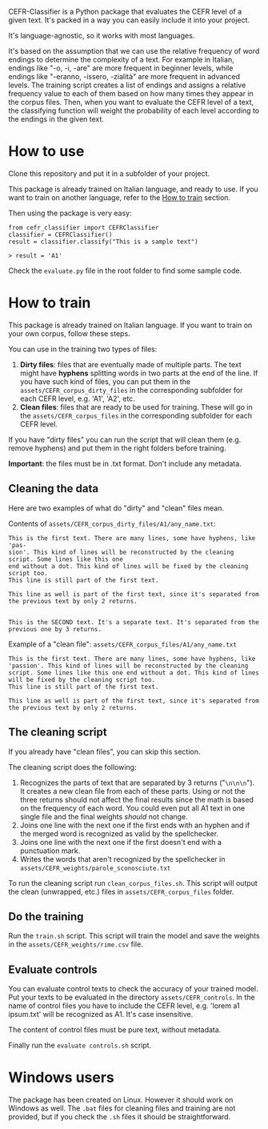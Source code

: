 CEFR-Classifier is a Python package that evaluates the CEFR level of a given text. It's packed in a way you can easily include it into your project. 

It's language-agnostic, so it works with most languages. 

It's based on the assumption that we can use the relative frequency of word endings to determine the complexity of a text. For example in Italian, endings like "-o, -i, -are" are more frequent in beginner levels, while endings like "-eranno, -issero, -zialità" are more frequent in advanced levels. The training script creates a list of endings and assigns a relative frequency value to each of them based on how many times they appear in the corpus files. Then, when you want to evaluate the CEFR level of a text, the classifying function will weight the probability of each level according to the endings in the given text.

# How to use

Clone this repository and put it in a subfolder of your project.

This package is already trained on Italian language, and ready to use. If you want to train on another language, refer to the [How to train](#how-to-train) section.

Then using the package is very easy:

```
from cefr_classifier import CEFRClassifier
classifier = CEFRClassifier()
result = classifier.classify("This is a sample text")

> result = 'A1'
```


Check the `evaluate.py` file in the root folder to find some sample code.

# How to train

This package is already trained on Italian language. If you want to train on your own corpus, follow these steps.

You can use in the training two types of files:

1. **Dirty files**: files that are eventually made of multiple parts. The text might have **hyphens** splitting words in two parts at the end of the line. If you have such kind of files, you can put them in the `assets/CEFR_corpus_dirty_files` in the corresponding subfolder for each CEFR level, e.g. 'A1', 'A2', etc.
2. **Clean files**: files that are ready to be used for training. These will go in the `assets/CEFR_corpus_files` in the corresponding subfolder for each CEFR level.

If you have "dirty files" you can run the script that will clean them (e.g. remove hyphens) and put them in the right folders before training.

**Important**: the files must be in .txt format. Don't include any metadata.

## Cleaning the data

Here are two examples of what do "dirty" and "clean" files mean.

Contents of `assets/CEFR_corpus_dirty_files/A1/any_name.txt`:

```
This is the first text. There are many lines, some have hyphens, like 'pas-
sion'. This kind of lines will be reconstructed by the cleaning script. Some lines like this one
end without a dot. This kind of lines will be fixed by the cleaning script too.
This line is still part of the first text.

This line as well is part of the first text, since it's separated from the previous text by only 2 returns.


This is the SECOND text. It's a separate text. It's separated from the previous one by 3 returns.
```

Example of a "clean file": `assets/CEFR_corpus_files/A1/any_name.txt`

```
This is the first text. There are many lines, some have hyphens, like 'passion'. This kind of lines will be reconstructed by the cleaning script. Some lines like this one end without a dot. This kind of lines will be fixed by the cleaning script too.
This line is still part of the first text.

This line as well is part of the first text, since it's separated from the previous text by only 2 returns. 
```

## The cleaning script

If you already have "clean files", you can skip this section.

The cleaning script does the following:

1. Recognizes the parts of text that are separated by 3 returns ("`\n\n\n`"). It creates a new clean file from each of these parts. Using or not the three returns should not affect the final results since the math is based on the frequency of each word. You could even put all A1 text in one single file and the final weights *should* not change.
2. Joins one line with the next one if the first ends with an hyphen and if the merged word is recognized as valid by the spellchecker.
3. Joins one line with the next one if the first doesn't end with a punctuation mark. 
4. Writes the words that aren't recognized by the spellchecker in `assets/CEFR_weights/parole_sconosciute.txt`

To run the cleaning script run `clean_corpus_files.sh`. This script will output the clean (unwrapped, etc.) files in `assets/CEFR_corpus_files` folder. 

## Do the training

Run the `train.sh` script. This script will train the model and save the weights in the `assets/CEFR_weights/rime.csv` file.

## Evaluate controls

You can evaluate control texts to check the accuracy of your trained model. Put your texts to be evaluated in the directory `assets/CEFR_controls`. In the name of control files you have to include the CEFR level, e.g. 'lorem a1 ipsum.txt' will be recognized as A1. It's case insensitive.

The content of control files must be pure text, without metadata.

Finally run the `evaluate controls.sh` script.

# Windows users

The package has been created on Linux. However it should work on Windows as well. The `.bat` files for cleaning files and training are not provided, but if you check the `.sh` files it should be straightforward. 

